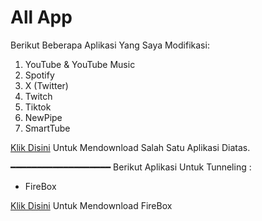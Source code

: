 # All App
Berikut Beberapa Aplikasi Yang Saya Modifikasi:
1. YouTube & YouTube Music
2. Spotify
3. X (Twitter)
4. Twitch
5. Tiktok
6. NewPipe
7. SmartTube

[Klik Disini](https://github.com/Ezqlusia/Extended) Untuk Mendownload Salah Satu Aplikasi Diatas.

━━━━━━━━━━━━━━━━━━━
Berikut Aplikasi Untuk Tunneling :
- FireBox

[Klik Disini](https://github.com/Ezqlusia/FireBox/releases) Untuk Mendownload FireBox 
